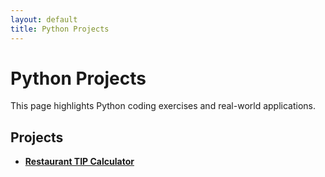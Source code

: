 ```yaml
---
layout: default
title: Python Projects
---
```


# Python Projects

This page highlights Python coding exercises and real-world applications.

## Projects
- **[Restaurant TIP Calculator](https://tip-splitter-jameskay-ai.replit.app/)**

